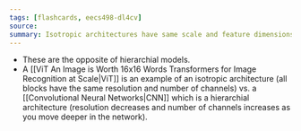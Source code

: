 ```yaml
---
tags: [flashcards, eecs498-dl4cv]
source:
summary: Isotropic architectures have same scale and feature dimensions at every layer
---
```

- These are the opposite of hierarchial models.
- A [[ViT An Image is Worth 16x16 Words Transformers for Image Recognition at Scale|ViT]] is an example of an isotropic architecture (all blocks have the same resolution and number of channels) vs. a [[Convolutional Neural Networks|CNN]] which is a hierarchial architecture (resolution decreases and number of channels increases as you move deeper in the network).